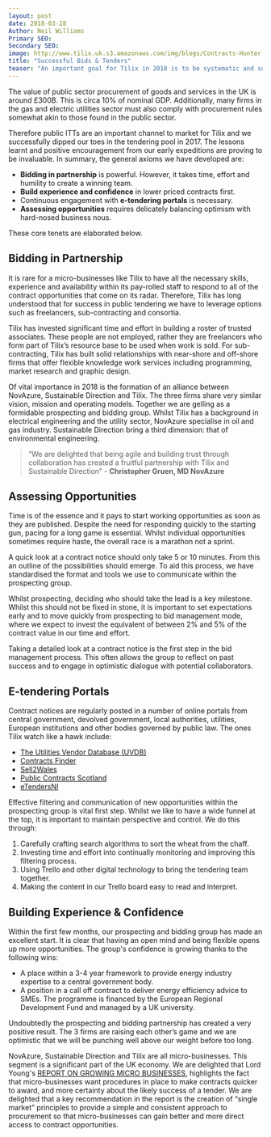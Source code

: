 ```yaml
---
layout: post
date: 2018-03-28
Author: Neil Williams  
Primary SEO:  
Secondary SEO:
image: http://www.tilix.uk.s3.amazonaws.com/img/blogs/Contracts-Hunter.png
title: "Successful Bids & Tenders"
teaser: "An important goal for Tilix in 2018 is to be systematic and successful in responding to contract notices posted in various e-tendering portals."
---
```

The value of public sector procurement of goods and services in the UK is around £300B. This is circa 10% of nominal GDP. Additionally, many firms in the gas and electric utilities sector must also comply with procurement rules somewhat akin to those found in the public sector.

Therefore public ITTs are an important channel to market for Tilix and we successfully dipped our toes in the tendering pool in 2017. The lessons learnt and positive encouragement from our early expeditions are proving to be invaluable. In summary, the general axioms we have developed are:

- **Bidding in partnership** is powerful. However, it takes time, effort and humility to create a winning team.
- **Build experience and confidence** in lower priced contracts first.
- Continuous engagement with **e-tendering portals** is necessary.
- **Assessing opportunities** requires delicately balancing optimism with hard-nosed business nous.

These core tenets are elaborated below.

## Bidding in Partnership
It is rare for a micro-businesses like Tilix to have all the necessary skills, experience and availability within its pay-rolled staff to respond to all of the contract opportunities that come on its radar. Therefore, Tilix has long understood that for success in public tendering we have to leverage options such as freelancers, sub-contracting and consortia.

Tilix has invested significant time and effort in building a roster of trusted associates. These people are not employed, rather they are freelancers who form part of Tilix’s resource base to be used when work is sold. For sub-contracting, Tilix has built solid relationships with near-shore and off-shore firms that offer flexible knowledge work services including programming, market research and graphic design.

Of vital importance in 2018 is the formation of an alliance between NovAzure, Sustainable Direction and Tilix. The three firms share very similar vision, mission and operating models. Together we are gelling as a formidable prospecting and bidding group. Whilst Tilix has a background in electrical engineering and the utility sector, NovAzure specialise in oil and gas industry. Sustainable Direction bring a third dimension: that of environmental engineering.

> “We are delighted that being agile and building trust through collaboration has created a fruitful partnership with Tilix and Sustainable Direction” - **Christopher Gruen, MD NovAzure**

## Assessing Opportunities
Time is of the essence and it pays to start working opportunities as soon as they are published. Despite the need for responding quickly to the starting gun, pacing for a long game is essential. Whilst individual opportunities sometimes require haste, the overall race is a marathon not a sprint.

A quick look at a contract notice should only take 5 or 10 minutes. From this an outline of the possibilities should emerge. To aid this process, we have standardised the format and tools we use to communicate within the prospecting group.

Whilst prospecting, deciding who should take the lead is a key milestone. Whilst this should not be fixed in stone, it is important to set expectations early and to move quickly from prospecting to bid management mode, where we expect to invest the equivalent of between 2% and 5% of the contract value in our time and effort.

Taking a detailed look at a contract notice is the first step in the bid management process. This often allows the group to reflect on past success and to engage in optimistic dialogue with potential collaborators.

## E-tendering Portals
Contract notices are regularly posted in a number of online portals from central government, devolved government, local authorities, utilities, European institutions and other bodies governed by public law. The ones Tilix watch like a hawk include:

- [The Utilities Vendor Database (UVDB)](http://www.achilles.com/en/uk/sectors/utilities)
- [Contracts Finder](https://www.contractsfinder.service.gov.uk)
- [Sell2Wales](https://www.sell2wales.gov.wales)
- [Public Contracts Scotland](https://www.publiccontractsscotland.gov.uk)
- [eTendersNI](https://etendersni.gov.uk)

Effective filtering and communication of new opportunities within the prospecting group is vital first step. Whilst we like to have a wide funnel at the top, it is important to maintain perspective and control. We do this through:

1. Carefully crafting search algorithms to sort the wheat from the chaff.
2. Investing time and effort into continually monitoring and improving this filtering process.
3. Using Trello and other digital technology to bring the tendering team together.
4. Making the content in our Trello board easy to read and interpret.

## Building Experience & Confidence
Within the first few months, our prospecting and bidding group has made an excellent start. It is clear that having an open mind and being flexible opens up more opportunities. The group's confidence is growing thanks to the following wins:

- A place within a 3-4 year framework to provide energy industry expertise to a central government body.
- A position in a call off contract to deliver energy efficiency advice to SMEs. The programme is financed by the European Regional Development Fund and managed by a UK university.

Undoubtedly the prospecting and bidding partnership has created a very positive result. The 3 firms are raising each other’s game and we are optimistic that we will be punching well above our weight before too long.

NovAzure, Sustainable Direction and Tilix are all micro-businesses. This segment is a significant part of the UK economy. We are delighted that Lord Young's [REPORT ON GROWING MICRO BUSINESSES](https://www.gov.uk/government/publications/growing-your-business-a-report-on-growing-micro-businesses), highlights the fact that micro-businesses want procedures in place to make contracts quicker to award, and more certainty about the likely success of a tender. We are delighted that a key recommendation in the report is the creation of “single market” principles to provide a simple and consistent approach to procurement so that micro-businesses can gain better and more direct access to contract opportunities.
